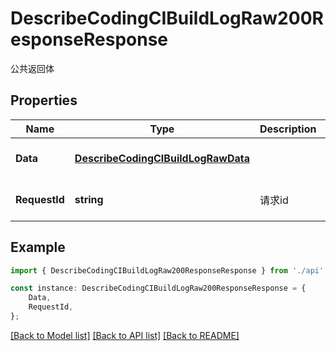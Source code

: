 # DescribeCodingCIBuildLogRaw200ResponseResponse

公共返回体

## Properties

Name | Type | Description | Notes
------------ | ------------- | ------------- | -------------
**Data** | [**DescribeCodingCIBuildLogRawData**](DescribeCodingCIBuildLogRawData.md) |  | [optional] [default to undefined]
**RequestId** | **string** | 请求id | [optional] [default to 'xxxxx']

## Example

```typescript
import { DescribeCodingCIBuildLogRaw200ResponseResponse } from './api';

const instance: DescribeCodingCIBuildLogRaw200ResponseResponse = {
    Data,
    RequestId,
};
```

[[Back to Model list]](../README.md#documentation-for-models) [[Back to API list]](../README.md#documentation-for-api-endpoints) [[Back to README]](../README.md)
